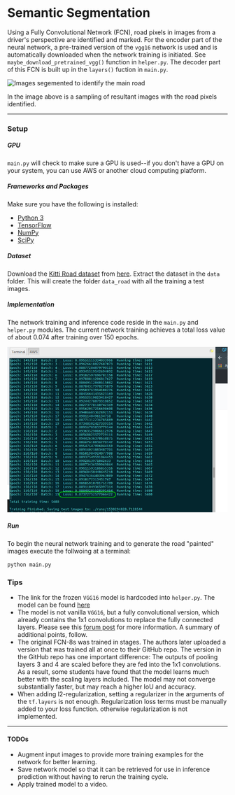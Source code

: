 # Semantic Segmentation
Using a Fully Convolutional Network (FCN), road pixels in images from a driver's perspective are identified and marked. For the encoder part of the neural network, a pre-trained version of the `vgg16` network is used and is automatically downloaded when the network training is initiated. See `maybe_download_pretrained_vgg()` function in `helper.py`. The decoder part of this FCN is built up in the `layers()` fuction in `main.py`.

<img width="640" src='./visuals/road-pixels.gif' alt="Images segemented to identify the main road">

In the image above is a sampling of resultant images with the road pixels identified.

---
### Setup

##### GPU
`main.py` will check to make sure a GPU is used--if you don't have a GPU on your system, you can use AWS or another cloud computing platform.

##### Frameworks and Packages
Make sure you have the following is installed:
 - [Python 3](https://www.python.org/)
 - [TensorFlow](https://www.tensorflow.org/)
 - [NumPy](http://www.numpy.org/)
 - [SciPy](https://www.scipy.org/)

##### Dataset
Download the [Kitti Road dataset](http://www.cvlibs.net/datasets/kitti/eval_road.php) from [here](http://www.cvlibs.net/download.php?file=data_road.zip).  Extract the dataset in the `data` folder.  This will create the folder `data_road` with all the training a test images.

##### Implementation
The network training and inference code reside in the `main.py` and `helper.py` modules. The current network training achieves a total loss value of about 0.074 after training over 150 epochs.

<img src="./visuals/final-training-loss.png" >


##### Run
To begin the neural network training and to generate the road "painted" images execute the follwoing at a terminal:
```
python main.py
```
 
 ### Tips
- The link for the frozen `VGG16` model is hardcoded into `helper.py`.  The model can be found [here](https://s3-us-west-1.amazonaws.com/udacity-selfdrivingcar/vgg.zip)
- The model is not vanilla `VGG16`, but a fully convolutional version, which already contains the 1x1 convolutions to replace the fully connected layers. Please see this [forum post](https://discussions.udacity.com/t/here-is-some-advice-and-clarifications-about-the-semantic-segmentation-project/403100/8?u=subodh.malgonde) for more information.  A summary of additional points, follow. 
- The original FCN-8s was trained in stages. The authors later uploaded a version that was trained all at once to their GitHub repo.  The version in the GitHub repo has one important difference: The outputs of pooling layers 3 and 4 are scaled before they are fed into the 1x1 convolutions.  As a result, some students have found that the model learns much better with the scaling layers included. The model may not converge substantially faster, but may reach a higher IoU and accuracy. 
- When adding l2-regularization, setting a regularizer in the arguments of the `tf.layers` is not enough. Regularization loss terms must be manually added to your loss function. otherwise regularization is not implemented.


---
#### TODOs
* Augment input images to provide more training examples for the network for better learning.
* Save network model so that it can be retrieved for use in inference prediction without having to rerun the training cycle.
* Apply trained model to a video.
